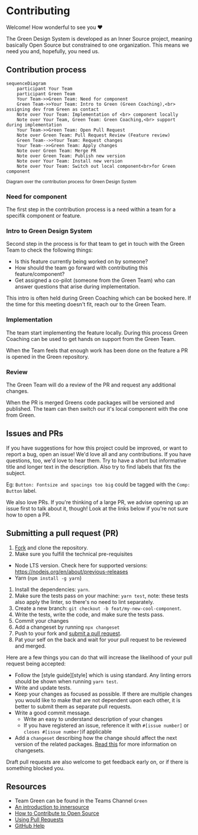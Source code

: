 # Contributing

Welcome! How wonderful to see you ❤️

The Green Design System is developed as an Inner Source project, meaning basically Open Source but constrained to one organization. This means we need you and, hopefully, you need us.

## Contribution process

```mermaid
sequenceDiagram
    participant Your Team
    participant Green Team
    Your Team->>Green Team: Need for component
    Green Team->>Your Team: Intro to Green (Green Coaching),<br> assigning dev from Green as contact
    Note over Your Team: Implementation of <br> component locally
    Note over Your Team, Green Team: Green Coaching,<br> support during implementation
    Your Team->>Green Team: Open Pull Request
    Note over Green Team: Pull Request Review (Feature review)
    Green Team-->>Your Team: Request changes
    Your Team-->>Green Team: Apply changes
    Note over Green Team: Merge PR
    Note over Green Team: Publish new version
    Note over Your Team: Install new version
    Note over Your Team: Switch out local component<br>for Green component
```

<small>Diagram over the contribution process for Green Design System</small>

### Need for component

The first step in the contribution process is a need within a team for a specifik component or feature.

### Intro to Green Design System

Second step in the process is for that team to get in touch with the Green Team to check the following things:

- Is this feature currently being worked on by someone?
- How should the team go forward with contributing this feature/component?
- Get assigned a co-pilot (someone from the Green Team) who can answer questions that arise during implementation.

This intro is often held during Green Coaching which can be booked here.
If the time for this meeting doesn't fit, reach our to the Green Team.

### Implementation

The team start implementing the feature locally. During this process Green Coaching can be used to get hands on support from the Green Team.

When the Team feels that enough work has been done on the feature a PR is opened in the Green repository.

### Review

The Green Team will do a review of the PR and request any additional changes.

When the PR is merged Greens code packages will be versioned and published. The team can then switch our it's local component with the one from Green.

## Issues and PRs

If you have suggestions for how this project could be improved, or want to report a bug, open an issue! We'd love all and any contributions. If you have questions, too, we'd love to hear them. Try to have a short but informative title and longer text in the description. Also try to find labels that fits the subject.

Eg: `Button: Fontsize and spacings too big` could be tagged with the `Comp: Button` label.

We also love PRs. If you're thinking of a large PR, we advise opening up an issue first to talk about it, though! Look at the links below if you're not sure how to open a PR.

## Submitting a pull request (PR)

1. [Fork](https://github.com/sebgroup/green/fork) and clone the repository.
1. Make sure you fulfill the technical pre-requisites

- Node LTS version. Check here for supported versions: https://nodejs.org/en/about/previous-releases
- Yarn (`npm install -g yarn`)

1. Install the dependencies: `yarn`.
1. Make sure the tests pass on your machine: `yarn test`, note: these tests also apply the linter, so there's no need to lint separately.
1. Create a new branch: `git checkout -b feat/my-new-cool-component`.
1. Write the tests, write the code, and make sure the tests pass.
1. Commit your changes
1. Add a changeset by running `npx changeset`
1. Push to your fork and [submit a pull request](https://github.com/sebgroup/green/pulls).
1. Pat your self on the back and wait for your pull request to be reviewed and merged.

Here are a few things you can do that will increase the likelihood of your pull request being accepted:

- Follow the [style guide][style] which is using standard. Any linting errors should be shown when running `yarn test`.
- Write and update tests.
- Keep your changes as focused as possible. If there are multiple changes you would like to make that are not dependent upon each other, it is better to submit them as separate pull requests.
- Write a good commit message.
  - Write an easy to understand description of your changes
  - If you have registered an issue, reference it with `#[issue number]` or `closes #[issue number]`if applicable
- Add a `changeset` describing how the change should affect the next version of the related packages. [Read this](https://github.com/changesets/changesets/blob/main/docs/adding-a-changeset.md) for more information on changesets.

Draft pull requests are also welcome to get feedback early on, or if there is something blocked you.

## Resources

- Team Green can be found in the Teams Channel `Green`
- [An introduction to innersource](https://resources.github.com/whitepapers/introduction-to-innersource/)
- [How to Contribute to Open Source](https://opensource.guide/how-to-contribute/)
- [Using Pull Requests](https://help.github.com/articles/about-pull-requests/)
- [GitHub Help](https://help.github.com)

